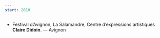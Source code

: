 ```yaml
---
start: 2010
---
```


- Festival d’Avignon, La Salamandre, Centre d’expressions artistiques **Claire Didoin**. — Avignon
